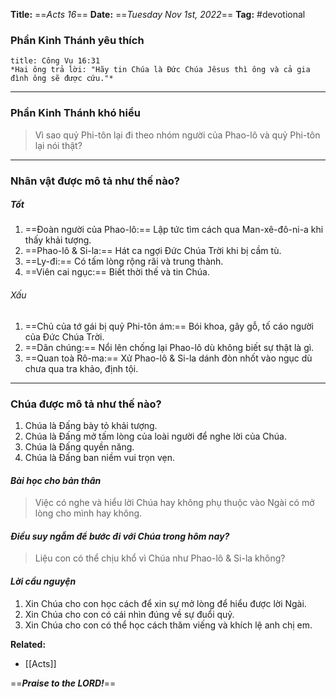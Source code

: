 **Title:** ==*Acts 16*==
**Date:** ==*Tuesday Nov 1st, 2022*==
**Tag:** #devotional

### **Phần Kinh Thánh yêu thích**
```ad-bible
title: Công Vụ 16:31
*Hai ông trả lời: "Hãy tin Chúa là Đức Chúa Jêsus thì ông và cả gia đình ông sẽ được cứu."*
```
----
### **Phần Kinh Thánh khó hiểu**
> Vì sao quỷ Phi-tôn lại đi theo nhóm người của Phao-lô và quỷ Phi-tôn lại nói thật?
----
### **Nhân vật được mô tả như thế nào?**
##### Tốt
1. ==Đoàn người của Phao-lô:== Lập tức tìm cách qua Man-xê-đô-ni-a khi thấy khải tượng.
2. ==Phao-lô & Si-la:== Hát ca ngợi Đức Chúa Trời khi bị cầm tù.
3. ==Ly-đi:== Có tấm lòng rộng rãi và trung thành.
4. ==Viên cai ngục:== Biết thời thế và tin Chúa.
###### Xấu
1. ==Chủ của tớ gái bị quỷ Phi-tôn ám:== Bói khoa, gây gỗ, tố cáo người của Đức Chúa Trời.
2. ==Dân chúng:== Nổi lên chống lại Phao-lô dù không biết sự thật là gì.
3. ==Quan toà Rô-ma:== Xử Phao-lô & Si-la dánh đòn nhốt vào ngục dù chưa qua tra khảo, định tội.
----
### **Chúa được mô tả như thế nào?**
1. Chúa là Đấng bày tỏ khải tượng.
2. Chúa là Đấng mở tấm lòng của loài người để nghe lời của Chúa.
3. Chúa là Đấng quyền năng.
4. Chúa là Đấng ban niềm vui trọn vẹn.
#### *Bài học cho bản thân*
> Việc có nghe và hiểu lời Chúa hay không phụ thuộc vào Ngài có mở lòng cho mình hay không.
#### *Điều suy ngẫm để bước đi với Chúa trong hôm nay?*
>Liệu con có thể chịu khổ vì Chúa như Phao-lô & Si-la không?
#### *Lời cầu nguyện*
1. Xin Chúa cho con học cách để xin sự mở lòng để hiểu được lời Ngài.
2. Xin Chúa cho con có cái nhìn đúng về sự đuổi quỷ.
3. Xin Chúa cho con có thể học cách thăm viếng và khích lệ anh chị em.


**Related:**
- [[Acts]]

==***Praise to the LORD!***==
